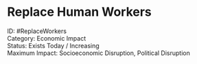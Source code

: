 # Replace Human Workers

ID: #ReplaceWorkers \
Category: Economic Impact \
Status: Exists Today / Increasing \
Maximum Impact: Socioeconomic Disruption, Political Disruption
